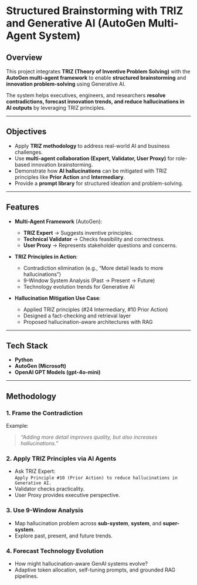 # Structured Brainstorming with TRIZ and Generative AI (AutoGen Multi-Agent System)

## Overview
This project integrates **TRIZ (Theory of Inventive Problem Solving)** with the **AutoGen multi-agent framework** to enable **structured brainstorming** and **innovation problem-solving** using Generative AI.  

The system helps executives, engineers, and researchers **resolve contradictions, forecast innovation trends, and reduce hallucinations in AI outputs** by leveraging TRIZ principles.  

---

## Objectives
- Apply **TRIZ methodology** to address real-world AI and business challenges.  
- Use **multi-agent collaboration (Expert, Validator, User Proxy)** for role-based innovation brainstorming.  
- Demonstrate how **AI hallucinations** can be mitigated with TRIZ principles like **Prior Action** and **Intermediary**.  
- Provide a **prompt library** for structured ideation and problem-solving.  

---

## Features
- **Multi-Agent Framework** (AutoGen):  
  - **TRIZ Expert** → Suggests inventive principles.  
  - **Technical Validator** → Checks feasibility and correctness.  
  - **User Proxy** → Represents stakeholder questions and concerns.  

- **TRIZ Principles in Action**:  
  - Contradiction elimination (e.g., “More detail leads to more hallucinations”)  
  - 9-Window System Analysis (Past → Present → Future)  
  - Technology evolution trends for Generative AI  

- **Hallucination Mitigation Use Case**:  
  - Applied TRIZ principles (#24 Intermediary, #10 Prior Action)  
  - Designed a fact-checking and retrieval layer  
  - Proposed hallucination-aware architectures with RAG  

---

## Tech Stack
- **Python**  
- **AutoGen (Microsoft)**  
- **OpenAI GPT Models (gpt-4o-mini)**  

---

## Methodology

### 1. Frame the Contradiction
Example:  
> *“Adding more detail improves quality, but also increases hallucinations.”*

### 2. Apply TRIZ Principles via AI Agents
- Ask TRIZ Expert:  
  `Apply Principle #10 (Prior Action) to reduce hallucinations in Generative AI.`  
- Validator checks practicality.  
- User Proxy provides executive perspective.  

### 3. Use 9-Window Analysis
- Map hallucination problem across **sub-system**, **system**, and **super-system**.  
- Explore past, present, and future trends.  

### 4. Forecast Technology Evolution
- How might hallucination-aware GenAI systems evolve?  
- Adaptive token allocation, self-tuning prompts, and grounded RAG pipelines.  
